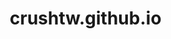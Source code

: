 # crushtw.github.io
<!DOCTYPE html>
<html lang="en">

<head>
    <meta charset="UTF-8">
    <meta name="viewport" content="width=device-width, initial-scale=1.0">
    <title>tetris</title>
    <style>
        * {
            padding: 0;
            margin: 0;
            /*给火狐浏览器使用，避免不兼容*/
            -moz-box-sizing: border-box;
            /* 给webkit内核浏览器，避免不兼容*/
            -webkit-box-sizing: border-box;
            box-sizing: border-box;
        }

        html {
            font-size: 25px;
        }

        a,
        a:hover,
        a:active,
        a:visited {
            text-decoration: none;
            color: #222222;
        }

        .container {
            width: 700px;
            height: 620px;
            margin: 50px auto;
            display: flex;
        }

        .box {
            width: 402px;
            height: 602px;
            border: 1px black solid;
            position: relative;
            overflow: hidden;
        }

        .block {
            width: 1rem;
            height: 1rem;
            border: 1px black solid;
        }

        .block-arr {
            width: 1rem;
            height: 1rem;
            z-index: -1;
            border: 1px black solid;
            position: absolute;
        }

        .type-1 {
            display: flex;
            height: 1rem;
            width: 4rem;
            position: absolute;
        }

        .type-2 {
            display: flex;
            flex-direction: column;
            height: 2rem;
            width: 3rem;
            position: absolute;
        }

        .type-2-1 {
            margin: 0 auto;
        }

        .type-2-2 {
            display: flex;
            height: 1rem;
        }

        .type-3 {
            display: flex;
            width: 2rem;
            height: 2rem;
            flex-flow: wrap;
            position: absolute;
        }

        .type-4 {
            display: flex;
            width: 2rem;
            height: 3rem;
            position: absolute;
        }

        .type-4-1 {
            display: flex;
            flex-direction: column;
        }

        .type-4-2 {
            display: flex;
            flex-direction: column-reverse;
        }

        .type-5 {
            display: flex;
            flex-direction: column;
            width: 3rem;
            height: 2rem;
            position: absolute;
        }

        .type-5-1 {
            display: flex;
            flex-direction: row;
        }

        .type-5-2 {
            display: flex;
            flex-direction: row-reverse;
        }

        .type-6 {
            display: flex;
            flex-direction: column;
            width: 2rem;
            height: 2rem;
            position: absolute;
        }

        .type-6-1 {
            display: flex;
            flex-direction: row;
        }

        .start {
            width: 4rem;
            height: 2rem;
            border: 1px grey solid;
            border-radius: 5px;
            line-height: 2rem;
            text-align: center;
            box-shadow: 1px 1px 3px 1px grey;
        }

        .start:hover {
            cursor: pointer;
        }

        .popUp {
            height: 14rem;
            width: 12rem;
            border: 1px grey solid;
            border-radius: 5px;
            margin: 4rem auto 6rem;
            display: flex;
            flex-direction: column;
            justify-content: space-around;
            align-items: center;
            background: white;
        }

        .over {
            font-size: 1.6rem;
            font-weight: 600;
        }

        .score {
            font-size: 1.2rem
        }

        .highest {
            font-size: 0.8rem
        }

        .restart {
            width: 4rem;
            height: 2.5rem;
            border: 1px grey solid;
            border-radius: 5px;
            line-height: 2.5rem;
            text-align: center;
        }

        .restart:hover {
            cursor: pointer;
        }

        .color {
            border: 1px black solid;
            border-radius: 5px;
            width: 4rem;
            height: 2rem;
            font-size: 0.8rem;
            margin: 0.2rem 0.25rem;
            line-height: 2rem;
        }

        .color:hover {
            cursor: pointer
        }

        ul {
            width: 9rem;
            display: flex;
            flex-flow: wrap;
            list-style: none;
            text-align: center;
        }

        .tool {
            width: 202px;
            height: 602px;
            border: 1px black solid;
            position: relative;
            display: flex;
            flex-direction: column;
            justify-content: space-around;
            align-items: center;
        }

        .next-pattern-box {
            margin-bottom: 5rem;
        }

        .pre-pattern {
            margin: 0 auto;
            width: 4rem;
            height: 4rem;
            display: flex;
            justify-content: center;
            align-items: center;
        }
    </style>
</head>

<body>
    <div class="container">
        <div id="main_area" class="box">
            <div id="start_popUp" class="popUp">
                <p>请选择颜色</p>
                <ul onclick="getColor(event)">
                    <li class="color" style="border-color:green;background:#7bc9b0;">green</li>
                    <li class="color" style="border-color:pink">pink</li>
                    <li class="color" style="border-color:yellow">yellow</li>
                    <li class="color" style="border-color:red">red</li>
                    <li class="color" style="border-color:rgb(57, 6, 151)">purple</li>
                    <li class="color" style="border-color:blue">blue</li>
                </ul>
                <p id="start" class="start" onclick="clickToStart()">start</p>
            </div>
            <div id="end_popUp" class="popUp" style="display:none">
                <p class="over">Game over</p>
                <p class="score">score：<span id="last_score"> </span></p>
                <p class="highest">Highest score：<span id="highest_score"></span></p>
                <a href="" class="restart">restart</a>
            </div>
        </div>
        <div id="tools" class="tool">
            <p class="score">Score:<span id="cur_score"> 0</span></p>
            <div class="next-pattern-box">
                <p>next pattern</p>
                <div class="pre-pattern" id="pre_pattern">

                </div>
            </div>
        </div>
    </div>
    <script>
        let btn = document.getElementById("btn");
        let main_area = document.getElementById("main_area");
        let end_popUp = document.getElementById("end_popUp");
        let start_popUp = document.getElementById("start_popUp");
        let cur_score = document.getElementById("cur_score");
        let last_score = document.getElementById("last_score");
        let highest_score = document.getElementById("highest_score");
        let pre_pattern = document.getElementById("pre_pattern");
        let blocks;
        let moveNewBlock;
        let temporaryArr;
        let score = 0;
        let scoring_rules = {
            0: 0,
            1: 100,
            2: 300,
            3: 600,
            4: 1000
        };
        let all_color = {
            green: {
                1: "#3f8a87",
                2: "#2f6e59",
                3: "#7bc9b0",
                4: "#4eac84",
                5: "#83d77d",
                6: "#5c9943"
            },
            pink: {
                1: "rgb(254,156,171)",
                2: "rgb(255,128,153)",
                3: "rgb(255,110,143)",
                4: "rgb(214,93,138)",
                5: "rgb(213,119,169)",
                6: "rgb(255,167,218)"
            },
            yellow: {
                1: "#be7a3d",
                2: "#ba872e",
                3: "#deb040",
                4: "#f9d857",
                5: "#fce56f",
                6: "#fffe96"
            },
            purple: {
                1: "#905fa8",
                2: "#a478df",
                3: "#ad97f0",
                4: "#935bd4",
                5: "#bd96eb",
                6: "#9477f6"
            },
            red: {
                1: "#7d2b2a",
                2: "#741516",
                3: "#923645",
                4: "#c3413b",
                5: "#d25453",
                6: "#ed7172"
            },
            blue: {
                1: "#184892",
                2: "#5299f4",
                3: "#2a6bd8",
                4: "#6ac3fa",
                5: "#5299f4",
                6: "#73fbfd"
            }
        }
        let color = "green";


        let arr = new Array;
        for (let i = 0; i < 24; i++) {
            arr[i] = new Array;
            for (let j = 0; j < 16; j++) {
                arr[i][j] = 0;
            }
        }
        // choose game color
        function getColor(ev) {
            color = ev.target.innerHTML;
            let backcolor = document.querySelectorAll("li");
            for (let item of backcolor) {
                item.style.background = "";
            }
            ev.target.style.background = all_color[color][3];
        }
        //got an array about ranNum and random color
        function getRandomColor(color) {
            let ranNum = Math.floor(Math.random() * 5 + 1);
            return [ranNum, all_color[color][ranNum]];
        }



        function newBlock1() {
            let new_block = document.createElement("div");
            new_block.className = "type type-1";
            new_block.isCurrent = true;
            new_block.state = 0;
            new_block.arr = [
                [1, 1, 1, 1]
            ];
            new_block.color = getRandomColor(color);
            new_block.boundary = getTypeCondition(new_block.arr);
            new_block.innerHTML = `<div class="block"></div><div class="block"></div><div class="block"></div><div class="block"></div>`;
            return new_block
        }

        function newBlock2() {
            let new_block = document.createElement("div");
            new_block.className = "type type-2";
            new_block.isCurrent = true;
            new_block.state = 0;
            new_block.arr = [
                [0, 1, 0],
                [1, 1, 1]
            ];
            new_block.color = getRandomColor(color);
            new_block.boundary = getTypeCondition(new_block.arr);
            new_block.innerHTML = `<div class="block type-2-1"></div><div class="type-2-2"><div class="block"></div><div class="block"></div><div class="block"></div></div>`;
            return new_block
        }

        function newBlock3() {
            let new_block = document.createElement("div");
            new_block.className = "type type-3";
            new_block.isCurrent = true;
            new_block.state = 0;
            new_block.arr = [
                [1, 1],
                [1, 1]
            ];
            new_block.color = getRandomColor(color);
            new_block.boundary = getTypeCondition(new_block.arr);
            new_block.innerHTML = `<div class="block"></div><div class="block"></div><div class="block"></div><div class="block"></div>`;
            return new_block
        }

        function newBlock4() {
            let new_block = document.createElement("div");
            new_block.className = "type type-4";
            new_block.isCurrent = true;
            new_block.state = 0;
            new_block.arr = [
                [1, 0],
                [1, 0],
                [1, 1]
            ];
            new_block.color = getRandomColor(color);
            new_block.boundary = getTypeCondition(new_block.arr);
            new_block.innerHTML = `<div class="type-4-1"><div class="block"></div><div class="block"></div><div class="block"></div></div><div class="type-4-2"><div class="block"></div></div>`;
            return new_block
        }

        function newBlock5() {
            let new_block = document.createElement("div");
            new_block.className = "type type-5";
            new_block.isCurrent = true;
            new_block.state = 0;
            new_block.arr = [
                [1, 1, 0],
                [0, 1, 1]
            ];
            new_block.color = getRandomColor(color);
            new_block.boundary = getTypeCondition(new_block.arr);
            new_block.innerHTML = `<div class="type-5-1"><div class="block"></div><div class="block"></div></div><div class="type-5-2"><div class="block"></div><div class="block"></div></div>`;
            return new_block
        }

        function newBlock6() {
            let new_block = document.createElement("div");
            new_block.className = "type type-6";
            new_block.isCurrent = true;
            new_block.state = 0;
            new_block.arr = [
                [1, 0],
                [1, 1]
            ];
            new_block.color = getRandomColor(color);
            new_block.boundary = getTypeCondition(new_block.arr);
            new_block.innerHTML = `<div class="block"></div><div class="type-6-1"><div class="block"></div><div class="block"></div></div>`;
            return new_block
        }

        function getTypeCondition(arr) {
            let type_condition = {
                left: {},
                right: {},
                bottom: {},
                top: {}
            };
            for (let i = 0; i < arr.length; i++) {
                for (let j = 0; j < arr[i].length; j++) {
                    if (j == 0 && arr[i][j] != 0) {
                        type_condition["left"][i] = [i, j];
                    } else if (arr[i][j] != 0 && arr[i][j - 1] == 0) {
                        type_condition["left"][i] = [i, j];
                    }
                }
            }
            for (let i = 0; i < arr.length; i++) {
                for (let j = 0; j < arr[i].length; j++) {
                    if (j == arr[i].length - 1 && arr[i][j] != 0) {
                        type_condition["right"][i] = [i, j];
                    } else if (arr[i][j] != 0 && arr[i][j + 1] == 0) {
                        type_condition["right"][i] = [i, j];
                    }
                }
            }
            for (let i = 0; i < arr.length; i++) {
                for (let j = 0; j < arr[i].length; j++) {
                    if (i == arr.length - 1 && arr[i][j] != 0) {
                        type_condition["bottom"][j] = [i, j];
                    } else if (arr[i][j] != 0 && arr[i + 1][j] == 0) {
                        type_condition["bottom"][j] = [i, j];
                    }
                }
            }
            //some type will lose middle block without top position while changing direction
            for (let i = 0; i < arr.length; i++) {
                for (let j = 0; j < arr[i].length; j++) {
                    if (i == 0 && arr[i][j] != 0) {
                        type_condition["top"][j] = [i, j];
                    } else if (arr[i][j] != 0 && arr[i - 1][j] == 0) {
                        type_condition["top"][j] = [i, j];
                    }
                }
            }
            return type_condition;
        }

        function clickToStart() {
            start_popUp.style.display = "none";
            clearInterval(moveNewBlock);
            main_area.addEventListener("DOMNodeInserted", function () {
                blocks = main_area.querySelectorAll(".type");
                for (let item of blocks) {
                    if (item.isCurrent) {
                        moveNewBlock = setInterval(function () {
                            let cur_row = parseFloat(item.style.top);
                            let cur_col = parseFloat(item.style.left);
                            temporaryArr = [];
                            for (let pos in item.boundary["bottom"]) {
                                let row = item.boundary["bottom"][pos][0] + cur_row;
                                let col = item.boundary["bottom"][pos][1] + cur_col;
                                // fix “Z” type and "L" type after transpose two times("7" type) can't move at -2 row
                                row = row < -1 ? -1 : row;
                                if (row != arr.length - 1 && arr[row + 1][col] == 0) {
                                    temporaryArr.push(1); //moving
                                } else {
                                    temporaryArr.push(0); //stop moving
                                }
                            }
                            let isMove = temporaryArr.includes(0);
                            if (isMove) {
                                clearInterval(moveNewBlock);
                                item.isCurrent = false;
                                for (let direction in item.boundary) {
                                    for (let index in item.boundary[direction]) {
                                        let row = item.boundary[direction][index][0] + cur_row;
                                        let col = item.boundary[direction][index][1] + cur_col;
                                        row = row < 0 ? 0 : row;
                                        arr[row][col] = item.color[0];
                                    }
                                }
                                item.remove();
                                refreshBlock();
                                fullRemove();
                                // console.log(arr);
                                isOver();
                            } else {
                                item.style.top = parseFloat(item.style.top) + 1 + "rem";
                            }
                        }, 300)
                    }
                }
            })


            // 添加第一个block，触发listener
            addPreDom();
            addMainDom();


            //control block moving
            document.onkeydown = function (ev) {
                let isMove;
                for (let item of blocks) {
                    let cur_row = parseFloat(item.style.top);
                    let cur_col = parseFloat(item.style.left);
                    if (item.isCurrent) {
                        switch (ev.keyCode) {
                            case 37:
                                temporaryArr = [];
                                for (let pos in item.boundary["left"]) {
                                    let row = item.boundary["left"][pos][0] + cur_row;
                                    let col = item.boundary["left"][pos][1] + cur_col;
                                    // if row<0,can't get arr and error
                                    row = row < 0 ? 0 : row;
                                    if (col != 0 && arr[row][col - 1] == 0) {
                                        temporaryArr.push(1);
                                    } else {
                                        temporaryArr.push(0);
                                    }
                                }
                                isMove = !temporaryArr.includes(0);
                                if (isMove) {
                                    item.style.left = parseFloat(item.style.left) - 1 + "rem";
                                }
                                break;
                            case 39:
                                temporaryArr = [];
                                for (let pos in item.boundary["right"]) {
                                    let row = item.boundary["right"][pos][0] + cur_row;
                                    let col = item.boundary["right"][pos][1] + cur_col;
                                    row = row < 0 ? 0 : row;
                                    if (col != arr[0].length - 1 && arr[row][col + 1] == 0) {
                                        temporaryArr.push(1);
                                    } else {
                                        temporaryArr.push(0);
                                    }
                                }
                                isMove = !temporaryArr.includes(0);
                                if (isMove) {
                                    item.style.left = parseFloat(item.style.left) + 1 + "rem";
                                }
                                break;
                            case 40:
                                clearInterval(moveNewBlock);
                                let min_distance = 100;
                                for (let pos in item.boundary["bottom"]) {
                                    let row = item.boundary["bottom"][pos][0] + cur_row;
                                    let col = item.boundary["bottom"][pos][1] + cur_col;
                                    row = row < -1 ? -1 : row;
                                    for (let i = row + 1; i < arr.length; i++) {
                                        if (arr[i][col] != 0) {
                                            if (i - row - 1 < min_distance) {
                                                min_distance = i - row - 1;
                                            }
                                            break;
                                        }
                                    }
                                }
                                if (min_distance == 100) {
                                    item.style.top = arr.length - item.arr.length + "rem";
                                } else {
                                    item.style.top = min_distance + parseFloat(item.style.top) + "rem";
                                }
                                cur_row = parseFloat(item.style.top);
                                cur_col = parseFloat(item.style.left);
                                for (let direction in item.boundary) {
                                    for (let index in item.boundary[direction]) {
                                        let row = item.boundary[direction][index][0] + cur_row;
                                        let col = item.boundary[direction][index][1] + cur_col;
                                        row = row < 0 ? 0 : row;
                                        arr[row][col] = item.color[0];
                                    }
                                }
                                item.remove();
                                refreshBlock();
                                fullRemove();
                                // console.log(arr);
                                isOver();
                                break;
                            case 38:
                                let judge_arr = transpose(item.arr);
                                let judge_boundary = getTypeCondition(judge_arr);
                                let isFarthest = cur_col + judge_arr[0].length <= 16;
                                let isHasBlocksArr = [];
                                for (let direction in judge_boundary) {
                                    for (let block_site in judge_boundary[direction]) {
                                        let row = judge_boundary[direction][block_site][0] + cur_row;
                                        let col = judge_boundary[direction][block_site][1] + cur_col;
                                        row = row < 0 ? 0 : row;
                                        if (arr[row][col] == 0) { //moving
                                            isHasBlocksArr.push(0);
                                        } else { //no moving
                                            isHasBlocksArr.push[1];
                                            return;
                                        }
                                    }
                                }
                                let isHasBlocks = !isHasBlocksArr.includes(1);
                                if (isFarthest & isHasBlocks) {
                                    switch (item.state) {
                                        case 0:
                                            item.style.transformOrigin = "0 0";
                                            item.style.transform = "rotate(90deg) translate(0,-100%)";
                                            item.arr = judge_arr;
                                            item.boundary = getTypeCondition(item.arr);
                                            item.state = 1;
                                            break;
                                        case 1:
                                            item.style.transformOrigin = "0 0";
                                            item.style.transform = "rotate(180deg) translate(-100%,-100%)";
                                            item.arr = judge_arr;
                                            item.boundary = getTypeCondition(item.arr);
                                            item.state = 2;
                                            break;
                                        case 2:
                                            item.style.transformOrigin = "0 0";
                                            item.style.transform = "rotate(270deg) translate(-100%,0)";
                                            item.arr = judge_arr;
                                            item.boundary = getTypeCondition(item.arr);
                                            item.state = 3;
                                            break;
                                        case 3:
                                            item.style.transform = "none";
                                            item.arr = judge_arr;
                                            item.boundary = getTypeCondition(item.arr);
                                            item.state = 0;
                                            break;
                                    }


                                }
                        }

                    }
                }
            }
        }


        function addPreDom() {
            let pre_block = eval("newBlock" + Math.floor(Math.random() * 6 + 1) + "()");
            pre_pattern.prepend(pre_block);
            setPrecolor(pre_block);
        }

        function addMainDom() {
            let addblock = pre_pattern.querySelector(".type");
            let random_pos = Math.floor(Math.random() * 13);
            let top_distance = -addblock.arr.length;
            main_area.prepend(addblock);
            addblock.setAttribute("style", "top:" + top_distance + "rem;left:" + random_pos + "rem;");
            if (pre_pattern.querySelector(".type")) {
                pre_pattern.querySelector(".type").remove();
            }
            addPreDom();
        }

        //set pre color
        function setPrecolor(pre) {
            let color_blocks = pre_pattern.querySelectorAll(".block");
            for (let cb of color_blocks) {
                cb.style.background = pre.color[1];
            }
        }
        //  use arr to render blocks
        function refreshBlock() {
            let old_div = document.querySelectorAll(".block-arr");
            for (let del_div of old_div) {
                del_div.remove();
            }
            for (let i = 0; i < arr.length; i++) {
                for (let j = 0; j < arr[i].length; j++) {
                    if (arr[i][j] != 0) {
                        let div = document.createElement('div');
                        div.className = "block-arr";
                        main_area.prepend(div);
                        div.style.background = all_color[color][arr[i][j]];
                        div.style.top = i + "rem";
                        div.style.left = j + "rem";
                    }
                }
            }
        }

        //if full row ,remove and calculate score
        function fullRemove() {
            let time = 0;
            for (let i = 1; i < arr.length; i++) {
                if (!arr[i].includes(0)) {
                    time++; //判断一次消除了几行
                    //full row set 0
                    for (let j = 0; j < arr[i].length; j++) {
                        arr[i][j] = 0;
                    }
                    //reset arr 
                    for (let k = i; k > 0; k--) {
                        arr[k] = arr[k - 1];
                    }
                    arr[0] = [0, 0, 0, 0, 0, 0, 0, 0, 0, 0, 0, 0, 0, 0, 0, 0];
                    refreshBlock();
                }
            }
            if (time > 0) {
                score = score + scoring_rules[time];
                cur_score.innerHTML = score;
            }
        }

        //transpose arr
        function transpose(origin_arr) {
            let new_arr = new Array;
            for (let i = 0; i < origin_arr[0].length; i++) {
                new_arr[i] = new Array;
                for (let j = 0; j < origin_arr.length; j++) {
                    new_arr[i][j] = origin_arr[origin_arr.length - 1 - j][i];
                }
            }
            return new_arr;
        }

        // judge over
        function isOver() {
            for (let item in arr[0]) {
                if (arr[0][item] != 0) {
                    clearInterval(moveNewBlock);
                    last_score.innerHTML = score;
                    end_popUp.style.display = "flex";
                    if (!localStorage.gameHightestScore) {
                        localStorage.gameHightestScore = 0;
                    }
                    if (localStorage.gameHightestScore < score) {
                        localStorage.setItem("gameHightestScore", score);
                    }
                    highest_score.innerHTML = localStorage.gameHightestScore;
                    return;
                }
            }
            addMainDom();
        }
    </script>

</body>

</html>